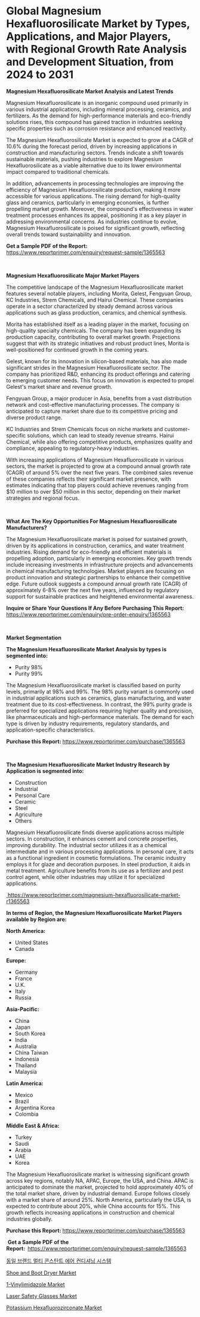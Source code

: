 <p><h1>Global Magnesium Hexafluorosilicate Market by Types, Applications, and Major Players, with Regional Growth Rate Analysis and Development Situation, from 2024 to 2031</h1></p><p><strong>Magnesium Hexafluorosilicate Market Analysis and Latest Trends</strong></p>
<p><p>Magnesium Hexafluorosilicate is an inorganic compound used primarily in various industrial applications, including mineral processing, ceramics, and fertilizers. As the demand for high-performance materials and eco-friendly solutions rises, this compound has gained traction in industries seeking specific properties such as corrosion resistance and enhanced reactivity.</p><p>The Magnesium Hexafluorosilicate Market is expected to grow at a CAGR of 10.6% during the forecast period, driven by increasing applications in construction and manufacturing sectors. Trends indicate a shift towards sustainable materials, pushing industries to explore Magnesium Hexafluorosilicate as a viable alternative due to its lower environmental impact compared to traditional chemicals.</p><p>In addition, advancements in processing technologies are improving the efficiency of Magnesium Hexafluorosilicate production, making it more accessible for various applications. The rising demand for high-quality glass and ceramics, particularly in emerging economies, is further propelling market growth. Moreover, the compound's effectiveness in water treatment processes enhances its appeal, positioning it as a key player in addressing environmental concerns. As industries continue to evolve, Magnesium Hexafluorosilicate is poised for significant growth, reflecting overall trends toward sustainability and innovation.</p></p>
<p><strong>Get a Sample PDF of the Report:&nbsp;</strong> <a href="https://www.reportprimer.com/enquiry/request-sample/1365563">https://www.reportprimer.com/enquiry/request-sample/1365563</a></p>
<p>&nbsp;</p>
<p><strong>Magnesium Hexafluorosilicate Major Market Players</strong></p>
<p><p>The competitive landscape of the Magnesium Hexafluorosilicate market features several notable players, including Morita, Gelest, Fengyuan Group, KC Industries, Strem Chemicals, and Hairui Chemical. These companies operate in a sector characterized by steady demand across various applications such as glass production, ceramics, and chemical synthesis.</p><p>Morita has established itself as a leading player in the market, focusing on high-quality specialty chemicals. The company has been expanding its production capacity, contributing to overall market growth. Projections suggest that with its strategic initiatives and robust product lines, Morita is well-positioned for continued growth in the coming years.</p><p>Gelest, known for its innovation in silicon-based materials, has also made significant strides in the Magnesium Hexafluorosilicate sector. The company has prioritized R&D, enhancing its product offerings and catering to emerging customer needs. This focus on innovation is expected to propel Gelest's market share and revenue growth.</p><p>Fengyuan Group, a major producer in Asia, benefits from a vast distribution network and cost-effective manufacturing processes. The company is anticipated to capture market share due to its competitive pricing and diverse product range.</p><p>KC Industries and Strem Chemicals focus on niche markets and customer-specific solutions, which can lead to steady revenue streams. Hairui Chemical, while also offering competitive products, emphasizes quality and compliance, appealing to regulatory-heavy industries.</p><p>With increasing applications of Magnesium Hexafluorosilicate in various sectors, the market is projected to grow at a compound annual growth rate (CAGR) of around 5% over the next five years. The combined sales revenue of these companies reflects their significant market presence, with estimates indicating that top players could achieve revenues ranging from $10 million to over $50 million in this sector, depending on their market strategies and regional focus.</p></p>
<p>&nbsp;</p>
<p><strong>What Are The Key Opportunities For Magnesium Hexafluorosilicate Manufacturers?</strong></p>
<p><p>The Magnesium Hexafluorosilicate market is poised for sustained growth, driven by its applications in construction, ceramics, and water treatment industries. Rising demand for eco-friendly and efficient materials is propelling adoption, particularly in emerging economies. Key growth trends include increasing investments in infrastructure projects and advancements in chemical manufacturing technologies. Market players are focusing on product innovation and strategic partnerships to enhance their competitive edge. Future outlook suggests a compound annual growth rate (CAGR) of approximately 6-8% over the next five years, influenced by regulatory support for sustainable practices and heightened environmental awareness.</p></p>
<p><strong>Inquire or Share Your Questions If Any Before Purchasing This Report:</strong> <a href="https://www.reportprimer.com/enquiry/pre-order-enquiry/1365563">https://www.reportprimer.com/enquiry/pre-order-enquiry/1365563</a></p>
<p>&nbsp;</p>
<p><strong>Market Segmentation</strong></p>
<p><strong>The Magnesium Hexafluorosilicate Market Analysis by types is segmented into:</strong></p>
<p><ul><li>Purity 98%</li><li>Purity 99%</li></ul></p>
<p><p>The Magnesium Hexafluorosilicate market is classified based on purity levels, primarily at 98% and 99%. The 98% purity variant is commonly used in industrial applications such as ceramics, glass manufacturing, and water treatment due to its cost-effectiveness. In contrast, the 99% purity grade is preferred for specialized applications requiring higher quality and precision, like pharmaceuticals and high-performance materials. The demand for each type is driven by industry requirements, regulatory standards, and application-specific characteristics.</p></p>
<p><strong>Purchase this Report:&nbsp;</strong><a href="https://www.reportprimer.com/purchase/1365563">https://www.reportprimer.com/purchase/1365563</a></p>
<p>&nbsp;</p>
<p><strong>The Magnesium Hexafluorosilicate Market Industry Research by Application is segmented into:</strong></p>
<p><ul><li>Construction</li><li>Industrial</li><li>Personal Care</li><li>Ceramic</li><li>Steel</li><li>Agriculture</li><li>Others</li></ul></p>
<p><p>Magnesium Hexafluorosilicate finds diverse applications across multiple sectors. In construction, it enhances cement and concrete properties, improving durability. The industrial sector utilizes it as a chemical intermediate and in various processing applications. In personal care, it acts as a functional ingredient in cosmetic formulations. The ceramic industry employs it for glaze and decoration purposes. In steel production, it aids in metal treatment. Agriculture benefits from its use as a fertilizer and pest control agent, while other industries may utilize it for specialized applications.</p></p>
<p><a href="https://www.reportprimer.com/magnesium-hexafluorosilicate-market-r1365563">&nbsp;https://www.reportprimer.com/magnesium-hexafluorosilicate-market-r1365563</a></p>
<p><strong>In terms of Region, the Magnesium Hexafluorosilicate Market Players available by Region are:</strong></p>
<p>
    <p> <strong> North America: </strong>
        <ul>
            <li>United States</li>
            <li>Canada</li>
        </ul>
        </p> 
    <p> <strong> Europe: </strong>
        <ul>
            <li>Germany</li>
            <li>France</li>
            <li>U.K.</li>
            <li>Italy</li>
            <li>Russia</li>
        </ul>
        </p> 
    <p> <strong> Asia-Pacific: </strong>
        <ul>
            <li>China</li>
            <li>Japan</li>
            <li>South Korea</li>
            <li>India</li>
            <li>Australia</li>
            <li>China Taiwan</li>
            <li>Indonesia</li>
            <li>Thailand</li>
            <li>Malaysia</li>
        </ul>
        </p> 
    <p> <strong> Latin America: </strong>
        <ul>
            <li>Mexico</li>
            <li>Brazil</li>
            <li>Argentina Korea</li>
            <li>Colombia</li>
        </ul>
        </p> 
    <p> <strong> Middle East & Africa: </strong>
        <ul>
            <li>Turkey</li>
            <li>Saudi</li>
            <li>Arabia</li>
            <li>UAE</li>
            <li>Korea</li>
        </ul>
    </p>
    </p>
<p><p>The Magnesium Hexafluorosilicate market is witnessing significant growth across key regions, notably NA, APAC, Europe, the USA, and China. APAC is anticipated to dominate the market, projected to hold approximately 40% of the total market share, driven by industrial demand. Europe follows closely with a market share of around 25%. North America, particularly the USA, is expected to contribute about 20%, while China accounts for 15%. This growth reflects increasing applications in construction and chemical industries globally.</p></p>
<p><strong>Purchase this Report: </strong><a href="https://www.reportprimer.com/purchase/1365563">https://www.reportprimer.com/purchase/1365563</a></p>
<p>&nbsp;<strong>Get a Sample PDF of the Report:&nbsp;&nbsp;</strong><a href="https://www.reportprimer.com/enquiry/request-sample/1365563">https://www.reportprimer.com/enquiry/request-sample/1365563</a></p>
<p><strong></strong></p>
<p><p><a href="https://medium.com/@malcolmrquardtjja/%EB%8F%99%EC%9D%BC-%EB%B8%8C%EB%9E%9C%EB%93%9C-%EB%8B%A4%EC%A4%91-%EC%83%81%EC%88%98-%EA%B3%B5%EA%B8%B0-%EC%A1%B0%ED%99%94-%EC%8B%9C%EC%8A%A4%ED%85%9C-%EC%8B%9C%EC%9E%A5-%EA%B7%9C%EB%AA%A8-%EB%B0%8F-%EC%A0%90%EC%9C%A0%EC%9C%A8-%EB%B6%84%EC%84%9D-%EC%84%B1%EC%9E%A5-%EC%B6%94%EC%84%B8-%EB%B0%8F-%EC%98%88%EC%B8%A1-2024-2031-afe540721f42?postPublishedType=repub">동일 브랜드 멀티 콘스탄트 에어 컨디셔닝 시스템</a></p><p><a href="https://www.linkedin.com/pulse/global-shoe-boot-dryer-market-analysis-trends-forecasts-growth-typvc?trackingId=nGzxIFc3R9K3yiTnFUYYeA%3D%3D">Shoe and Boot Dryer Market</a></p><p><a href="https://issuu.com/reportprime-2/docs/1-vinylimidazole-market-size-2030.p_9f187cd48ee873">1-Vinylimidazole Market</a></p><p><a href="https://www.linkedin.com/pulse/global-laser-safety-glasses-market-size-trends-analysis-regional-lnlqc?trackingId=%2Fvujo3WBRU6lCNrhVXL%2BkA%3D%3D">Laser Safety Glasses Market</a></p><p><a href="https://github.com/Annahawkins697/Market-Research-Report-List-1/blob/main/potassium-hexafluorozirconate-market.md">Potassium Hexafluorozirconate Market</a></p></p>